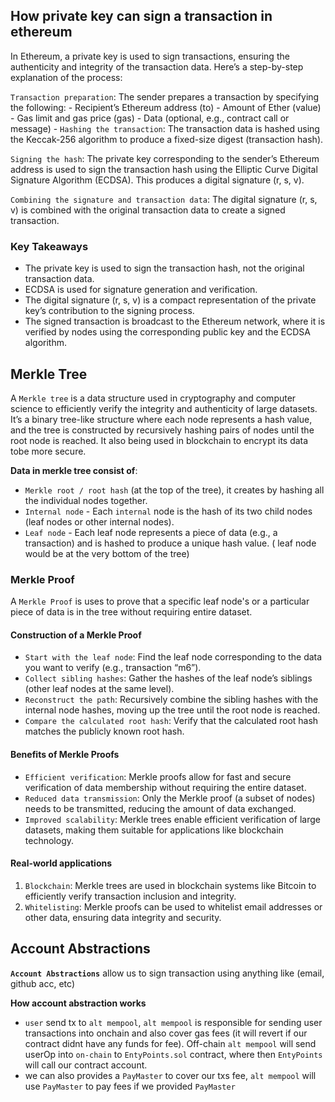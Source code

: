 ## How private key can sign a transaction in ethereum
In Ethereum, a private key is used to sign transactions, ensuring the authenticity and integrity of the transaction data. Here’s a step-by-step explanation of the process:

`Transaction preparation`: The sender prepares a transaction by specifying the following:
    - Recipient’s Ethereum address (to)
    - Amount of Ether (value)
    - Gas limit and gas price (gas)
    - Data (optional, e.g., contract call or message)
    - 
`Hashing the transaction`: The transaction data is hashed using the Keccak-256 algorithm to produce a fixed-size digest (transaction hash).

`Signing the hash`: The private key corresponding to the sender’s Ethereum address is used to sign the transaction hash using the Elliptic Curve Digital Signature Algorithm (ECDSA). This produces a digital signature (r, s, v).

`Combining the signature and transaction data`: The digital signature (r, s, v) is combined with the original transaction data to create a signed transaction.

### Key Takeaways

- The private key is used to sign the transaction hash, not the original transaction data.
- ECDSA is used for signature generation and verification.
- The digital signature (r, s, v) is a compact representation of the private key’s contribution to the signing process.
- The signed transaction is broadcast to the Ethereum network, where it is verified by nodes using the corresponding public key and the ECDSA algorithm.


## Merkle Tree
  A `Merkle tree` is a data structure used in cryptography and computer science to efficiently verify the integrity and authenticity of large datasets. It’s a binary tree-like structure where each node represents a hash value, and the tree is constructed by recursively hashing pairs of nodes until the root node is reached. It also being used in blockchain to encrypt its data tobe more secure.

  **Data in merkle tree consist of**:
  - `Merkle root / root hash` (at the top of the tree), it creates by hashing all the individual nodes together.
  - `Internal node` - Each `internal` node is the hash of its two child nodes (leaf nodes or other internal nodes).
  - `Leaf node` - Each leaf node represents a piece of data (e.g., a transaction) and is hashed to produce a unique hash value. ( leaf node would be at the very bottom of the tree)
 
### Merkle Proof
   A `Merkle Proof` is uses to prove that a specific leaf node's or a particular piece of data is in the tree without requiring entire dataset.

#### Construction of a Merkle Proof
  - `Start with the leaf node`: Find the leaf node corresponding to the data you want to verify (e.g., transaction “m6”).
  - `Collect sibling hashes`: Gather the hashes of the leaf node’s siblings (other leaf nodes at the same level).
  - `Reconstruct the path`: Recursively combine the sibling hashes with the internal node hashes, moving up the tree until the root node is reached.
  - `Compare the calculated root hash`: Verify that the calculated root hash matches the publicly known root hash.   

#### Benefits of Merkle Proofs
 - `Efficient verification`: Merkle proofs allow for fast and secure verification of data membership without requiring the entire dataset.
 - `Reduced data transmission`: Only the Merkle proof (a subset of nodes) needs to be transmitted, reducing the amount of data exchanged.
 - `Improved scalability`: Merkle trees enable efficient verification of large datasets, making them suitable for applications like blockchain technology.

#### Real-world applications
1. `Blockchain`: Merkle trees are used in blockchain systems like Bitcoin to efficiently verify transaction inclusion and integrity.
2. `Whitelisting`: Merkle proofs can be used to whitelist email addresses or other data, ensuring data integrity and security.

## Account Abstractions
 **`Account Abstractions`** allow us to sign transaction using anything like (email, github acc, etc)
 
 **How account abstraction works**
 - `user` send tx to `alt mempool`, `alt mempool` is responsible for sending user transactions into onchain  and also cover gas fees (it will revert if our contract didnt have any funds for fee). Off-chain `alt mempool` will send userOp into `on-chain` to `EntyPoints.sol` contract, where then `EntyPoints` will call our contract account.
- we can also provides a `PayMaster` to cover our txs fee, `alt mempool` will use `PayMaster` to pay fees if we provided `PayMaster`

